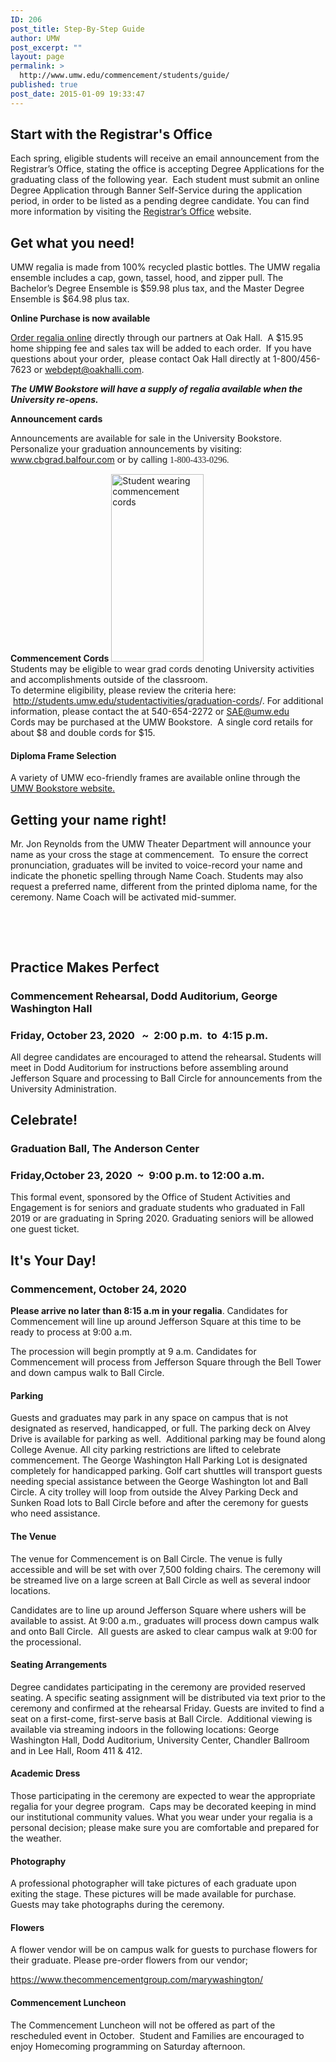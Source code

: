 ```yaml
---
ID: 206
post_title: Step-By-Step Guide
author: UMW
post_excerpt: ""
layout: page
permalink: >
  http://www.umw.edu/commencement/students/guide/
published: true
post_date: 2015-01-09 19:33:47
---
```

<h2>Start with the Registrar's Office</h2>
Each spring, eligible students will receive an email announcement from the Registrar’s Office, stating the office is accepting Degree Applications for the graduating class of the following year.  Each student must submit an online Degree Application through Banner Self-Service during the application period, in order to be listed as a pending degree candidate. You can find more information by visiting the <a href="http://academics.umw.edu/registrar/graduation-information/">Registrar’s Office</a> website.
<h2>Get what you need!</h2>
<div>

UMW regalia is made from 100% recycled plastic bottles. The UMW regalia ensemble includes a cap, gown, tassel, hood, and zipper pull. The Bachelor’s Degree Ensemble is $59.98 plus tax, and the Master Degree Ensemble is $64.98 plus tax.

<strong>Online Purchase is now available</strong>

</div>
<div>

<a href="https://umw.shopoakhalli.com/purchasewizard/Welcome">Order regalia online</a> directly through our partners at Oak Hall.  A $15.95 home shipping fee and sales tax will be added to each order.  If you have questions about your order,  please contact Oak Hall directly at 1-800/456-7623 or <a href="mailto:webdept@oakhalli.com">webdept@oakhalli.com.</a>

<strong><em>The UMW Bookstore will have a supply of regalia available when the University re-opens.</em></strong>

<strong>Announcement cards</strong>

Announcements are available for sale in the University Bookstore. Personalize your graduation announcements by visiting: <a href="http://www.cbgrad.balfour.com">www.cbgrad.balfour.com</a> or by calling<span style="color: #212121;font-family: 'Times New Roman',serif"> 1-800-433-0296.</span>
<div><strong>Commencement Cords</strong>
<a href="http://www.umw.edu/commencement/wp-content/uploads/sites/13/2015/01/cordscrop.png"><img class="alignright wp-image-467 size-medium" src="http://www.umw.edu/commencement/wp-content/uploads/sites/13/2015/01/cordscrop-148x300.png" alt="Student wearing commencement cords" width="148" height="300" /></a></div>
<div>Students may be eligible to wear grad cords denoting University activities and accomplishments outside of the classroom.</div>
<div>To determine eligibility, please review the criteria here:  <a href="https://students.umw.edu/studentactivities/graduation-cords/">http://students.umw.edu/studentactivities/graduation-cords</a>/. For additional information, please contact the at 540-654-2272 or <a href="mailto:SAE@umw.edu">SAE@umw.edu</a></div>
<div>Cords may be purchased at the UMW Bookstore.  A single cord retails for about $8 and double cords for $15.</div>
<h4>Diploma Frame Selection</h4>
A variety of UMW eco-friendly frames are available online through the <a href="https://umw.bncollege.com/shop/umw/products/gifts-accessories/diploma-frames/diploma-frames-40570?parentSubCatIdFlag=true" target="_blank" rel="noopener noreferrer">UMW Bookstore website.</a>
<h2>Getting your name right!</h2>
Mr. Jon Reynolds from the UMW Theater Department will announce your name as your cross the stage at commencement.  To ensure the correct pronunciation, graduates will be invited to voice-record your name and indicate the phonetic spelling through Name Coach. Students may also request a preferred name, different from the printed diploma name, for the ceremony. Name Coach will be activated mid-summer.

&nbsp;

</div>
&nbsp;
<h2>Practice Makes Perfect</h2>
<h3>Commencement Rehearsal, Dodd Auditorium, George Washington Hall</h3>
<h3>Friday, October 23, 2020   ~  2:00 p.m.  to  4:15 p.m.</h3>
All degree candidates are encouraged to attend the rehearsal<em><strong>. </strong></em> Students will meet in Dodd Auditorium for instructions before assembling around Jefferson Square and processing to Ball Circle for announcements from the University Administration.
<div>
<h2>Celebrate!</h2>
</div>
<h3>Graduation Ball, The Anderson Center</h3>
<h3>Friday,October 23, 2020  ~  9:00 p.m. to 12:00 a.m.</h3>
This formal event, sponsored by the Office of Student Activities and Engagement is for seniors and graduate students who graduated in Fall 2019 or are graduating in Spring 2020. Graduating seniors will be allowed one guest ticket.
<h2>It's Your Day!</h2>
<h3>Commencement, October 24, 2020</h3>
<strong>Please arrive no later than 8:15 a.m in your regalia</strong>. Candidates for Commencement will line up around Jefferson Square at this time to be ready to process at 9:00 a.m.

The procession will begin promptly at 9 a.m. Candidates for Commencement will process from Jefferson Square through the Bell Tower and down campus walk to Ball Circle.
<h4>Parking</h4>
Guests and graduates may park in any space on campus that is not designated as reserved, handicapped, or full. The parking deck on Alvey Drive is available for parking as well.  Additional parking may be found along College Avenue. All city parking restrictions are lifted to celebrate commencement. The George Washington Hall Parking Lot is designated completely for handicapped parking. Golf cart shuttles will transport guests needing special assistance between the George Washington lot and Ball Circle. A city trolley will loop from outside the Alvey Parking Deck and Sunken Road lots to Ball Circle before and after the ceremony for guests who need assistance.
<h4>The Venue</h4>
The venue for Commencement is on Ball Circle. The venue is fully accessible and will be set with over 7,500 folding chairs. The ceremony will be streamed live on a large screen at Ball Circle as well as several indoor locations.

Candidates are to line up around Jefferson Square where ushers will be available to assist. At 9:00 a.m., graduates will process down campus walk and onto Ball Circle.  All guests are asked to clear campus walk at 9:00 for the processional.
<h4>Seating Arrangements</h4>
Degree candidates participating in the ceremony are provided reserved seating. A specific seating assignment will be distributed via text prior to the ceremony and confirmed at the rehearsal Friday. Guests are invited to find a seat on a first-come, first-serve basis at Ball Circle.  Additional viewing is available via streaming indoors in the following locations: George Washington Hall, Dodd Auditorium, University Center, Chandler Ballroom and in Lee Hall, Room 411 &amp; 412.
<h4>Academic Dress</h4>
Those participating in the ceremony are expected to wear the appropriate regalia for your degree program.  Caps may be decorated keeping in mind our institutional community values. What you wear under your regalia is a personal decision; please make sure you are comfortable and prepared for the weather.
<h4>Photography</h4>
A professional photographer will take pictures of each graduate upon exiting the stage. These pictures will be made available for purchase. Guests may take photographs during the ceremony.
<h4>Flowers</h4>
A flower vendor will be on campus walk for guests to purchase flowers for their graduate. Please pre-order flowers from our vendor;

<a href="https://www.thecommencementgroup.com/marywashington/">https://www.thecommencementgroup.com/marywashington/</a>
<h4>Commencement Luncheon</h4>
The Commencement Luncheon will not be offered as part of the rescheduled event in October.  Student and Families are encouraged to enjoy Homecoming programming on Saturday afternoon.